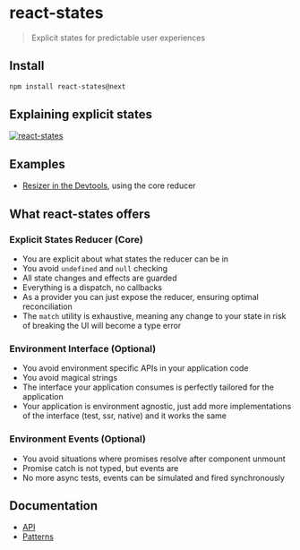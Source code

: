 # react-states

> Explicit states for predictable user experiences

## Install

```sh
npm install react-states@next
```

## Explaining explicit states

[![react-states](https://img.youtube.com/vi/ul_3ABrpj64/0.jpg)](https://www.youtube.com/watch?v=ul_3ABrpj64)

## Examples

- [Resizer in the Devtools](./src/devtools//Resizer.tsx), using the core reducer

## What react-states offers

### Explicit States Reducer (Core)

- You are explicit about what states the reducer can be in
- You avoid `undefined` and `null` checking
- All state changes and effects are guarded
- Everything is a dispatch, no callbacks
- As a provider you can just expose the reducer, ensuring optimal reconciliation
- The `match` utility is exhaustive, meaning any change to your state in risk of breaking the UI will become a type error

### Environment Interface (Optional)

- You avoid environment specific APIs in your application code
- You avoid magical strings
- The interface your application consumes is perfectly tailored for the application
- Your application is environment agnostic, just add more implementations of the interface (test, ssr, native) and it works the same

### Environment Events (Optional)

- You avoid situations where promises resolve after component unmount
- Promise catch is not typed, but events are
- No more async tests, events can be simulated and fired synchronously

## Documentation

- [API](./docs/api.md)
- [Patterns](./docs/patterns.md)
